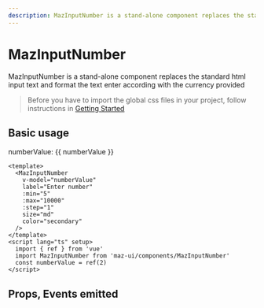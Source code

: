 ```yaml
---
description: MazInputNumber is a stand-alone component replaces the standard html input text and format the text enter according with the currency provided
---
```


# MazInputNumber

MazInputNumber is a stand-alone component replaces the standard html input text and format the text enter according with the currency provided

> Before you have to import the global css files in your project, follow instructions in [Getting Started](/maz-ui-3/guide/getting-started.html)
## Basic usage

<MazInputNumber
  v-model="numberValue"
  label="Enter number"
  :min="5"
  :max="10000"
  :step="1"
  color="secondary"
/>

numberValue: {{ numberValue }}

<script lang="ts" setup>
  import { ref } from 'vue'

  const numberValue = ref(2)
</script>

```vue
<template>
  <MazInputNumber
    v-model="numberValue"
    label="Enter number"
    :min="5"
    :max="10000"
    :step="1"
    size="md"
    color="secondary"
  />
</template>
<script lang="ts" setup>
  import { ref } from 'vue'
  import MazInputNumber from 'maz-ui/components/MazInputNumber'
  const numberValue = ref(2)
</script>
```

## Props, Events emitted

<ComponentPropDoc component="MazInputNumber" />